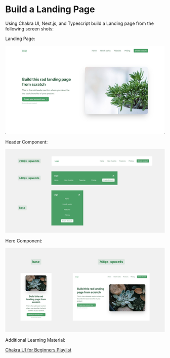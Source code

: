 # Build a Landing Page

Using Chakra UI, Next.js, and Typescript build a Landing page from the following screen shots:

Landing Page:

![Chakra Landing Page](chakra-landing.jpeg)

Header Component:

![Chakra Header](chakra-header.jpeg)

Hero Component:

![Chakra Hero](chakra-hero.jpeg)

Additional Learning Material:

[Chakra UI for Beginners Playlist](https://www.youtube.com/playlist?list=PLx2Y9Sna27Xt3deeeOLqW59-mdWpUWQ0T)
